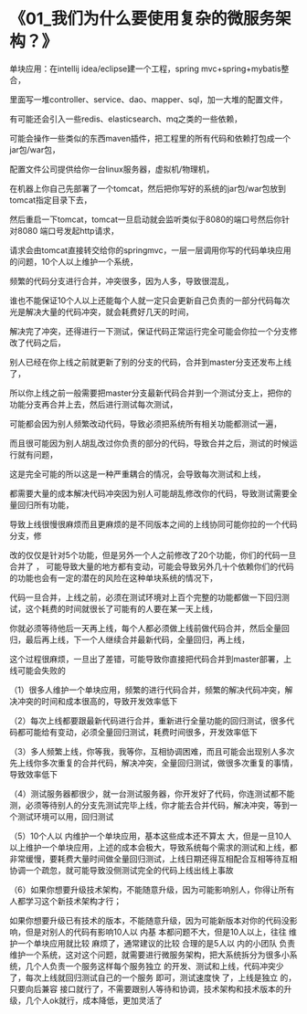 # 《01_我们为什么要使用复杂的微服务架构？》

单块应用：在intellij idea/eclipse建一个工程，spring mvc+spring+mybatis整合，

里面写一堆controller、service、dao、mapper、sql，加一大堆的配置文件，

有可能还会引入一些redis、elasticsearch、mq之类的一些依赖，

可能会操作一些类似的东西maven插件，把工程里的所有代码和依赖打包成一个jar包/war包，

配置文件公司提供给你一台linux服务器，虚拟机/物理机，

在机器上你自己先部署了一个tomcat，然后把你写好的系统的jar包/war包放到tomcat指定目录下去，

然后重启一下tomcat，tomcat一旦启动就会监听类似于8080的端口号然后你针对8080 端口号发起http请求，

请求会由tomcat直接转交给你的springmvc，一层一层调用你写的代码单块应用的问题，10个人以上维护一个系统，

频繁的代码分支进行合并，冲突很多，因为人多，导致很混乱，

谁也不能保证10个人以上还能每个人就一定只会更新自己负责的一部分代码每次光是解决大量的代码冲突，就会耗费好几天的时间，

解决完了冲突，还得进行一下测试，保证代码正常运行完全可能会你拉一个分支修改了代码之后，

别人已经在你上线之前就更新了别的分支的代码，合并到master分支还发布上线了，

所以你上线之前一般需要把master分支最新代码合并到一个测试分支上，把你的功能分支再合并上去，然后进行测试每次测试，

可能都会因为别人频繁改动代码，导致必须把系统所有相关功能都测试一遍，

而且很可能因为别人胡乱改过你负责的部分的代码，导致合并之后，测试的时候运行就有问题，

这是完全可能的所以这是一种严重耦合的情况，会导致每次测试和上线，

都需要大量的成本解决代码冲突因为别人可能胡乱修改你的代码，导致测试需要全量回归所有功能，

导致上线很慢很麻烦而且更麻烦的是不同版本之间的上线协同可能你拉的一个代码分支，修

改的仅仅是针对5个功能，但是另外一个人之前修改了20个功能，你们的代码一旦合并了
，
可能导致大量的地方都有变动，可能会导致另外几十个依赖你们的代码的功能也会有一定的潜在的风险在这种单块系统的情况下，

代码一旦合并，上线之前，必须在测试环境对上百个完整的功能都做一下回归测试，这个耗费的时间就很长了可能有的人要在某一天上线，

你就必须等待他后一天再上线，每个人都必须做上线前做代码合并，然后全量回归，最后再上线，下一个人继续合并最新代码，全量回归，再上线，

这个过程很麻烦，一旦出了差错，可能导致你直接把代码合并到master部署，上线可能会失败的

（1）很多人维护一个单块应用，频繁的进行代码合并，频繁的解决代码冲突，解决冲突的时间和成本很高的，导致开发效率低下

（2）每次上线都要跟最新代码进行合并，重新进行全量功能的回归测试，很多代码都可能给有变动，必须全量回归测试，耗费时间很多，开发效率低下

（3）多人频繁上线，你等我，我等你，互相协调困难，而且可能会出现别人多次先上线你多次重复的合并代码，解决冲突，全量回归测试，做很多次重复的事情，导致效率低下

（4）测试服务器都很少，就一台测试服务器，你开发好了代码，你连测试都不能测，必须等待别人的分支先测试完毕上线，你才能去合并代码，解决冲突，等到一个测试环境可以用，回归测试

（5）10个人以  内维护一个单块应用，基本这些成本还不算太 大，但是一旦10人以上维护一个单块应用，上述的成本会极大，导致系统每个需求的测试和上线，都非常缓慢，要耗费大量时间做全量回归测试，上线日期还得互相配合互相等待互相协调一个疏忽，就可能导致没侧测试完全的代码上线出线上事故

（6）如果你想要升级技术架构，不能随意升级，因为可能影响别人，你得让所有人都学习这个新技术架构才行；

如果你想要升级已有技术的版本，不能随意升级，因为可能新版本对你的代码没影响，但是对别人的代码有影响10人以 内基 本都问题不大，但是10人以上，往往 维护一个单块应用就比较 麻烦了，通常建议的比较 合理的是5人以 内的小团队  负责维护一个系统，这对这个问题，就需要进行微服务架构，把大系统拆分为很多小系统，几个人负责一个服务这样每个服务独立 的开发、测试和上线，代码冲突少了，每次上线就回归测试自己的一个服务 即可，测试速度快  了，上线是独立 的，只要向后兼容 接口就行了，不需要跟别人等待和协调，技术架构和技术版本的升级，几个人ok就行，成本降低，更加灵活了